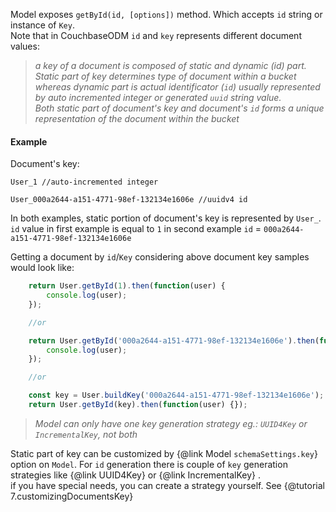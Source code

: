 Model exposes `getById(id, [options])` method. Which accepts `id` string or instance of `Key`.  
Note that in CouchbaseODM `id` and `key` represents different document values:
> *a key of a document is composed of static and dynamic (id) part.*  
> *Static part of key determines type of document within a bucket whereas dynamic part is actual identificator (`id`) usually represented by auto incremented integer or generated `uuid` string value.*  
> *Both static part of document's key and document's `id` forms a unique representation of the document within the bucket*

#### Example

Document's key:  
````
User_1 //auto-incremented integer

User_000a2644-a151-4771-98ef-132134e1606e //uuidv4 id
````

In both examples, static portion of document's key is represented by `User_`.  
`id` value in first example is equal to `1` in second example `id` = `000a2644-a151-4771-98ef-132134e1606e`  

Getting a document by `id`/`Key` considering above document key samples would look like:
````javascript
    return User.getById(1).then(function(user) {
        console.log(user);
    });

    //or

    return User.getById('000a2644-a151-4771-98ef-132134e1606e').then(function(user) {
        console.log(user);
    });

    //or

    const key = User.buildKey('000a2644-a151-4771-98ef-132134e1606e');
    return User.getById(key).then(function(user) {});
````

> *Model can only have one key generation strategy eg.: `UUID4Key` or `IncrementalKey`, not both*

Static part of key can be customized by {@link Model `schemaSettings.key`} option on `Model`.
For `id` generation there is couple of `key` generation strategies like {@link UUID4Key} or {@link IncrementalKey} .  
if you have special needs, you can create a strategy yourself. See {@tutorial 7.customizingDocumentsKey}

